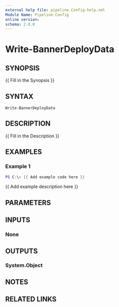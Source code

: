 ```yaml
---
external help file: pipeline.Config-help.xml
Module Name: Pipeline.Config
online version:
schema: 2.0.0
---
```


# Write-BannerDeployData

## SYNOPSIS
{{ Fill in the Synopsis }}

## SYNTAX

```
Write-BannerDeployData
```

## DESCRIPTION
{{ Fill in the Description }}

## EXAMPLES

### Example 1
```powershell
PS C:\> {{ Add example code here }}
```

{{ Add example description here }}

## PARAMETERS

## INPUTS

### None

## OUTPUTS

### System.Object
## NOTES

## RELATED LINKS
